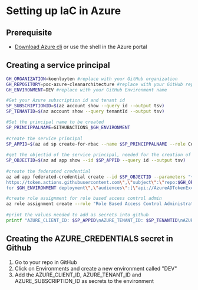 # Setting up IaC in Azure

## Prerequisite 
- [Download Azure cli](https://learn.microsoft.com/en-us/cli/azure/install-azure-cli-windows?tabs=azure-cli) or use the shell in the Azure portal

## Creating a service principal
```bash
GH_ORGANIZATION=koenluyten #replace with your GitHub organization
GH_REPOSITORY=poc-azure-cleanarchitecture #replace with your GitHub repository
GH_ENVIRONMENT=DEV #replace with your GitHub Environment name

#Get your Azure subscription id and tenant id 
SP_SUBSCRIPTIONID=$(az account show --query id --output tsv)
SP_TENANTID=$(az account show --query tenantId --output tsv)

#Set the principal name to be created
SP_PRINCIPPALNAME=GITHUBACTIONS_$GH_ENVIRONMENT
 
#create the service principal
SP_APPID=$(az ad sp create-for-rbac --name $SP_PRINCIPPALNAME --role Contributor --scopes /subscriptions/$SP_SUBSCRIPTIONID --query appId --output tsv)
 
#get the objectid of the service principal, needed for the creation of the federated credential
SP_OBJECTID=$(az ad app show --id $SP_APPID --query id --output tsv)
 
#create the federated credential
az ad app federated-credential create --id $SP_OBJECTID --parameters "{\"name\":\"GH$GH_ENVIRONMENT\",\"issuer\":\"
https://token.actions.githubusercontent.com\",\"subject\":\"repo:$GH_ORGANIZATION/$GH_REPOSITORY:environment:$GH_ENVIRONMENT\",\"description\":\"credential
for $GH_ENVIRONMENT deployment\",\"audiences\":[\"api://AzureADTokenExchange\"]}"

#create role assignment for role based access control admin
az role assignment create --role "Role Based Access Control Administrator" --scope /subscriptions/$SP_SUBSCRIPTIONID --assignee-object-id $SP_OBJECTID --assignee-principal-type ServicePrincipal --description "Role assignment to allow GH Actions to do role assignments of service principals"
 
#print the values needed to add as secrets into github
printf "AZURE_CLIENT_ID: $SP_APPID\nAZURE_TENANT_ID: $SP_TENANTID\nAZURE_SUBSCRIPTION_ID: $SP_SUBSCRIPTIONID\n"
```

## Creating the AZURE_CREDENTIALS secret in Github
1. Go to your repo in GitHub
1. Click on Environments and create a new environment called "DEV"
1. Add the AZURE_CLIENT_ID, AZURE_TENANT_ID and AZURE_SUBSCRIPTION_ID as secrets to the environment